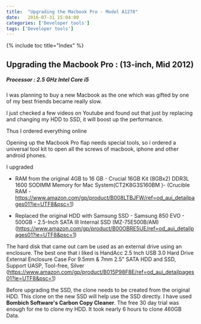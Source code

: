 ```yaml
---
title:  "Upgrading the Macbook Pro - Model A1278"
date:   2016-07-31 15:04:00
categories: ['Developer tools']
tags: ['Developer tools']
---
```


{% include toc title="Index" %}

## Upgrading the Macbook Pro : (13-inch, Mid 2012)
##### Processor : 2.5 GHz Intel Core i5
I was planning to buy a new Macbook as the one which was gifted by one of my best friends became really slow.

I just checked a few videos on Youtube and found out that just by replacing and changing my HDD to SSD, it will boost up the performance.

Thus I ordered everything online

Opening up the Macbook Pro flap needs special tools, so i ordered a universal tool kit to open all the screws of macbook, iphone and other android phones.

I upgraded
 *   RAM from the original 4GB to 16 GB - Crucial 16GB Kit (8GBx2) DDR3L 1600 SODIMM Memory for Mac System(CT2K8G3S160BM )- (Crucible RAM - https://www.amazon.com/gp/product/B008LTBJFW/ref=od_aui_detailpages01?ie=UTF8&psc=1)

 *  Replaced the original HDD with Samsung SSD - Samsung 850 EVO - 500GB - 2.5-Inch SATA III Internal SSD (MZ-75E500B/AM) (https://www.amazon.com/gp/product/B00OBRE5UE/ref=od_aui_detailpages01?ie=UTF8&psc=1)

The hard disk that came out cam be used as an external drive using an enclosure. The best one that i liked is
HandAcc 2.5 Inch USB 3.0 Hard Drive External Enclosure Case For 9.5mm & 7mm 2.5" SATA HDD and SSD, Support UASP, Tool-free, Silver
(https://www.amazon.com/gp/product/B015P98F8E/ref=od_aui_detailpages01?ie=UTF8&psc=1)

Before upgrading the SSD, the clone needs to be created from the original HDD. This clone on the new SSD will help use the SSD directly. I have used **Bombich Software's Carbon Copy Cleaner**. The free 30 day trial was enough for me to clone my HDD. It took nearly 6 hours to clone 460GB Data.

